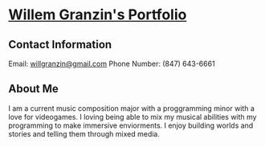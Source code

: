 # <ins>**Willem Granzin's Portfolio**</ins>
## Contact Information
Email: willgranzin@gmail.com
Phone Number: (847) 643-6661
## About Me
I am a current music composition major with a proggramming minor with a love for videogames.  I loving being able to mix my musical abilities with my programming to make immersive enviorments.  I enjoy building worlds and stories and telling them through mixed media.
